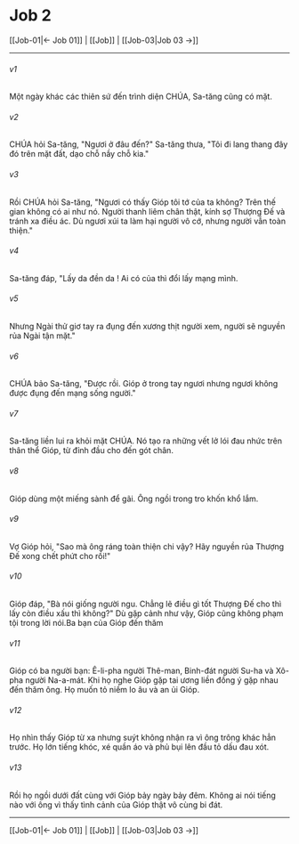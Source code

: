 # Job 2

[[Job-01|← Job 01]] | [[Job]] | [[Job-03|Job 03 →]]
***



###### v1 
Một ngày khác các thiên sứ đến trình diện CHÚA, Sa-tăng cũng có mặt. 

###### v2 
CHÚA hỏi Sa-tăng, "Ngươi ở đâu đến?" Sa-tăng thưa, "Tôi đi lang thang đây đó trên mặt đất, dạo chỗ nầy chỗ kia." 

###### v3 
Rồi CHÚA hỏi Sa-tăng, "Ngươi có thấy Gióp tôi tớ của ta không? Trên thế gian không có ai như nó. Người thanh liêm chân thật, kính sợ Thượng Đế và tránh xa điều ác. Dù ngươi xúi ta làm hại người vô cớ, nhưng người vẫn toàn thiện." 

###### v4 
Sa-tăng đáp, "Lấy da đền da ! Ai có của thì đổi lấy mạng mình. 

###### v5 
Nhưng Ngài thử giơ tay ra đụng đến xương thịt người xem, người sẽ nguyền rủa Ngài tận mặt." 

###### v6 
CHÚA bảo Sa-tăng, "Được rồi. Gióp ở trong tay ngươi nhưng ngươi không được đụng đến mạng sống người." 

###### v7 
Sa-tăng liền lui ra khỏi mặt CHÚA. Nó tạo ra những vết lở lói đau nhức trên thân thể Gióp, từ đỉnh đầu cho đến gót chân. 

###### v8 
Gióp dùng một miếng sành để gãi. Ông ngồi trong tro khốn khổ lắm. 

###### v9 
Vợ Gióp hỏi, "Sao mà ông ráng toàn thiện chi vậy? Hãy nguyền rủa Thượng Đế xong chết phứt cho rồi!" 

###### v10 
Gióp đáp, "Bà nói giống người ngu. Chẳng lẽ điều gì tốt Thượng Đế cho thì lấy còn điều xấu thì không?" Dù gặp cảnh như vậy, Gióp cũng không phạm tội trong lời nói.Ba bạn của Gióp đến thăm 

###### v11 
Gióp có ba người bạn: Ê-li-pha người Thê-man, Binh-đát người Su-ha và Xô-pha người Na-a-mát. Khi họ nghe Gióp gặp tai ương liền đồng ý gặp nhau đến thăm ông. Họ muốn tỏ niềm lo âu và an ủi Gióp. 

###### v12 
Họ nhìn thấy Gióp từ xa nhưng suýt không nhận ra vì ông trông khác hẳn trước. Họ lớn tiếng khóc, xé quần áo và phủ bụi lên đầu tỏ dấu đau xót. 

###### v13 
Rồi họ ngồi dưới đất cùng với Gióp bảy ngày bảy đêm. Không ai nói tiếng nào với ông vì thấy tình cảnh của Gióp thật vô cùng bi đát.

***
[[Job-01|← Job 01]] | [[Job]] | [[Job-03|Job 03 →]]
